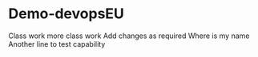 # Demo-devopsEU
Class work more class work
Add changes as required
Where is my name
Another line to test capability

